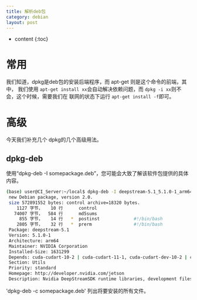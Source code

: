 ```yaml
---
title: 解析deb包
category: debian
layout: post
---
```

* content
{:toc}

# 常用
我们知道，dpkg是deb包的安装后端程序，而 apt-get 则是这个命令的前端，其中， 我们使用
`apt-get install xx`会自动解决依赖问题，而 `dpkg -i xx`则不会，这个时候，需要我们在
联网的状态下运行 `apt-get install -f`即可。

# 高级
今天我们补充几个 dpkg的几个高级用法。

## dpkg-deb

使用“dpkg-deb -I somepackage.deb”，您可能会大致了解该软件包提供的具体内容。

```bash
(base) user@CI_Server:~/local$ dpkg-deb -I deepstream-5.1_5.1.0-1_arm64.deb
 new Debian package, version 2.0.
 size 572891552 bytes: control archive=18320 bytes.
    1127 字节，   10 行      control
   74007 字节，  584 行      md5sums
     855 字节，   14 行   *  postinst             #!/bin/bash
    2805 字节，   32 行   *  prerm                #!/bin/bash
 Package: deepstream-5.1
 Version: 5.1.0-1
 Architecture: arm64
 Maintainer: NVIDIA Corporation
 Installed-Size: 1631299
 Depends: cuda-cudart-10-2 | cuda-cudart-11-1, cuda-cudart-dev-10-2 | cuda-cudart-dev-11-1, cuda-npp-10-2 | libnpp-11-1, cuda-npp-dev-10-2 | libnpp-dev-11-1, cuda-cufft-10-2 | libcufft-11-1, libvisionworks (>= 1.6.0), libvisionworks-dev (>= 1.6.0), gstreamer1.0-libav, gstreamer1.0-plugins-bad, gstreamer1.0-plugins-good, libcairo2 (>= 1.15.10), libglib2.0-0 (>= 2.56.4), libgstreamer1.0-0 (>= 1.14.1), libgstreamer1.0-dev (>= 1.14.1), libgstreamer-plugins-base1.0-0 (>= 1.14.1), libgstreamer-plugins-base1.0-dev (>= 1.14.1), libnvinfer7 (>= 7.1.0), libnvinfer-dev (>= 7.1.0), libnvparsers7 (>= 7.1.0), libnvparsers-dev (>= 7.1.0), libnvonnxparsers7 (>= 7.1.0), libnvonnxparsers-dev (>= 7.1.0), libnvinfer-plugin7 (>= 7.1.0), libnvinfer-plugin-dev (>= 7.1.0), libpangocairo-1.0-0 (>= 1.40.14), libx11-6, libgstrtspserver-1.0-0, libnvvpi1 (>= 1.0.13)
 Section: Utils
 Priority: standard
 Homepage: http://developer.nvidia.com/jetson
 Description: Nvidia DeepStreamSDK runtime libraries, development files and samples
```

'dpkg-deb -c somepackage.deb' 列出将要安装的所有文件。
